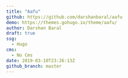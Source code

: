 ```yaml
---
title: "Aafu"
github: https://github.com/darshanbaral/aafu
demo: https://themes.gohugo.io/theme/aafu/
author: Darshan Baral
draft: true
ssg:
  - Hugo
cms:
  - No Cms
date: 2019-03-10T23:26:13Z
github_branch: master
---
```

